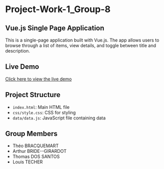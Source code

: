 # Project-Work-1_Group-8

## Vue.js Single Page Application

This is a single-page application built with Vue.js. The app allows users to browse through a list of items, view details, and toggle between title and description.

## Live Demo
[Click here to view the live demo](https://thomdoss.github.io/Project-Work-1_Group-8/)

## Project Structure
- `index.html`: Main HTML file
- `css/style.css`: CSS for styling
- `data/data.js`: JavaScript file containing data

## Group Members
- Théo BRACQUEMART
- Arthur BRIDE--GIRARDOT
- Thomas DOS SANTOS
- Louis TECHER

